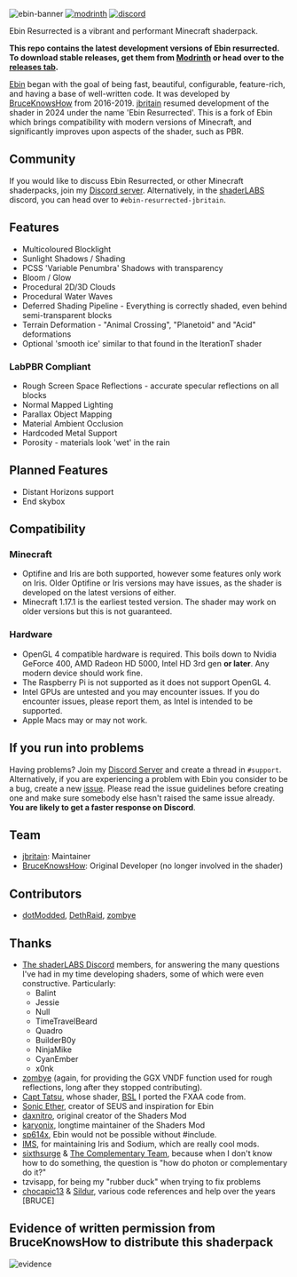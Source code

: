 ![ebin-banner](https://github.com/jbritain/Ebin-Shaders-Resurrected/assets/50422789/358e8e8c-f5fe-45f8-8660-c3dfeadb2081)
[![modrinth](https://cdn.jsdelivr.net/npm/@intergrav/devins-badges@3/assets/cozy/available/modrinth_vector.svg)](https://modrinth.com/mod/ebin-resurrected)
[![discord](https://cdn.jsdelivr.net/npm/@intergrav/devins-badges@3/assets/cozy/social/discord-plural_vector.svg)](https://discord.gg/b9SHNcvs6c)

Ebin Resurrected is a vibrant and performant Minecraft shaderpack.

**This repo contains the latest development versions of Ebin resurrected. To download stable releases, get them from [Modrinth](https://modrinth.com/mod/ebin-resurrected) or head over to the [releases tab](https://github.com/jbritain/Ebin-Shaders-Resurrected/latest).**

[Ebin](https://github.com/BruceKnowsHow/Ebin-Shaders) began with the goal of being fast, beautiful, configurable, feature-rich, and having a base of well-written code. It was developed by [BruceKnowsHow](https://github.com/BruceKnowsHow) from 2016-2019. [jbritain](https://github.com/jbritain) resumed development of the shader in 2024 under the name 'Ebin Resurrected'. This is a fork of Ebin which brings compatibility with modern versions of Minecraft, and significantly improves upon aspects of the shader, such as PBR.

## Community
If you would like to discuss Ebin Resurrected, or other Minecraft shaderpacks, join my [Discord server](https://discord.gg/b9SHNcvs6c). Alternatively, in the [shaderLABS](https://discord.gg/RpzWN9S) discord, you can head over to `#ebin-resurrected-jbritain`.

## Features
- Multicoloured Blocklight
- Sunlight Shadows / Shading
- PCSS 'Variable Penumbra' Shadows with transparency
- Bloom / Glow
- Procedural 2D/3D Clouds
- Procedural Water Waves
- Deferred Shading Pipeline - Everything is correctly shaded, even behind semi-transparent blocks
- Terrain Deformation - "Animal Crossing", "Planetoid" and "Acid" deformations
- Optional 'smooth ice' similar to that found in the IterationT shader
### LabPBR Compliant
  - Rough Screen Space Reflections - accurate specular reflections on all blocks
  - Normal Mapped Lighting
  - Parallax Object Mapping
  - Material Ambient Occlusion
  - Hardcoded Metal Support
  - Porosity - materials look 'wet' in the rain

## Planned Features
- Distant Horizons support
- End skybox

## Compatibility
### Minecraft
- Optifine and Iris are both supported, however some features only work on Iris. Older Optifine or Iris versions may have issues, as the shader is developed on the latest versions of either.
- Minecraft 1.17.1 is the earliest tested version. The shader may work on older versions but this is not guaranteed.
### Hardware
- OpenGL 4 compatible hardware is required. This boils down to Nvidia GeForce 400, AMD Radeon HD 5000, Intel HD 3rd gen **or later**. Any modern device should work fine.
- The Raspberry Pi is not supported as it does not support OpenGL 4.
- Intel GPUs are untested and you may encounter issues. If you do encounter issues, please report them, as Intel is intended to be supported.
- Apple Macs may or may not work.

## If you run into problems
Having problems? Join my [Discord Server](https://discord.gg/b9SHNcvs6c) and create a thread in `#support`. Alternatively, if you are experiencing a problem with Ebin you consider to be a bug, create a new [issue](https://github.com/jbritain/Ebin-Shaders-Resurrected/issues). Please read the issue guidelines before creating one and make sure somebody else hasn't raised the same issue already. **You are likely to get a faster response on Discord**.

## Team
- [jbritain](https://github.com/jbritain): Maintainer
- [BruceKnowsHow](https://github.com/BruceKnowsHow): Original Developer (no longer involved in the shader)

## Contributors
- [dotModded](https://github.com/dotModded), [DethRaid](https://github.com/DethRaid), [zombye](https://github.com/zombye)


## Thanks
- [The shaderLABS Discord](https://discord.gg/RpzWN9S) members, for answering the many questions I've had in my time developing shaders, some of which were even constructive. Particularly:
  - Balint
  - Jessie
  - Null
  - TimeTravelBeard
  - Quadro
  - BuilderB0y
  - NinjaMike
  - CyanEmber
  - x0nk
- [zombye](https://github.com/zombye) (again, for providing the GGX VNDF function used for rough reflections, long after they stopped contributing).
- [Capt Tatsu](https://bitslablab.com/), whose shader, [BSL](https://bitslablab.com/bslshaders/) I ported the FXAA code from.
- [Sonic Ether](https://www.facebook.com/SonicEther/), creator of SEUS and inspiration for Ebin
- [daxnitro](http://www.minecraftforum.net/forums/mapping-and-modding/minecraft-mods/1272365), original creator of the Shaders Mod
- [karyonix](http://www.minecraftforum.net/forums/mapping-and-modding/minecraft-mods/1286604), longtime maintainer of the Shaders Mod
- [sp614x](https://twitter.com/sp614x), Ebin would not be possible without #include.
- [IMS](https://github.com/IMS212), for maintaining Iris and Sodium, which are really cool mods.
- [sixthsurge](https://github.com/sixthsurge) & [The Complementary Team](https://github.com/ComplementaryDevelopment), because when I don't know how to do something, the question is "how do photon or complementary do it?"
- tzvisapp, for being my "rubber duck" when trying to fix problems
- [chocapic13](http://www.minecraftforum.net/forums/mapping-and-modding/minecraft-mods/1293898) & [Sildur](http://www.minecraftforum.net/forums/mapping-and-modding/minecraft-mods/1291396), various code references and help over the years [BRUCE]


## Evidence of written permission from BruceKnowsHow to distribute this shaderpack
![evidence](https://github.com/jbritain/Ebin-Shaders-Resurrected/assets/50422789/0cca45b6-dd21-4718-a271-80afe12f0546)

